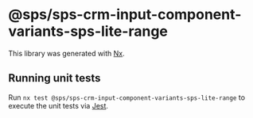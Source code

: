 # @sps/sps-crm-input-component-variants-sps-lite-range

This library was generated with [Nx](https://nx.dev).

## Running unit tests

Run `nx test @sps/sps-crm-input-component-variants-sps-lite-range` to execute the unit tests via [Jest](https://jestjs.io).
